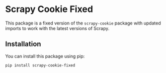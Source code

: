 # Scrapy Cookie Fixed

This package is a fixed version of the `scrapy-cookie` package with updated imports to work with the latest versions of Scrapy.

## Installation

You can install this package using pip:

```bash
pip install scrapy-cookie-fixed